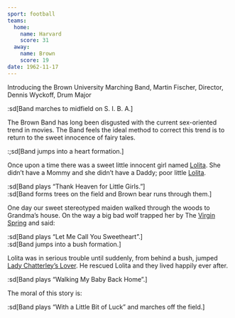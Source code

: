 ```yaml
---
sport: football
teams:
  home:
    name: Harvard
    score: 31
  away:
    name: Brown
    score: 19
date: 1962-11-17
---
```


Introducing the Brown University Marching Band, Martin Fischer, Director, Dennis Wyckoff, Drum Major

:sd[Band marches to midfield on S. I. B. A.]

The Brown Band has long been disgusted with the current sex-oriented trend in movies. The Band feels the ideal method to correct this trend is to return to the sweet innocence of fairy tales.

:;sd[Band jumps into a heart formation.]

Once upon a time there was a sweet little innocent girl named <u>Lolita</u>. She didn’t have a Mommy and she didn’t have a Daddy; poor little <u>Lolita</u>.

:sd[Band plays “Thank Heaven for Little Girls.”]\
:sd[Band forms trees on the field and Brown bear runs through them.]

One day our sweet stereotyped maiden walked through the woods to Grandma’s house. On the way a big bad wolf trapped her by The <u>Virgin Spring</u> and said:

:sd[Band plays “Let Me Call You Sweetheart”.]\
:sd[Band jumps into a bush formation.]

Lolita was in serious trouble until suddenly, from behind a bush, jumped <u>Lady Chatterley’s Lover</u>. He rescued Lolita and they lived happily ever after.

:sd[Band plays “Walking My Baby Back Home”.]

The moral of this story is:

:sd[Band plays “With a Little Bit of Luck” and marches off the field.]
